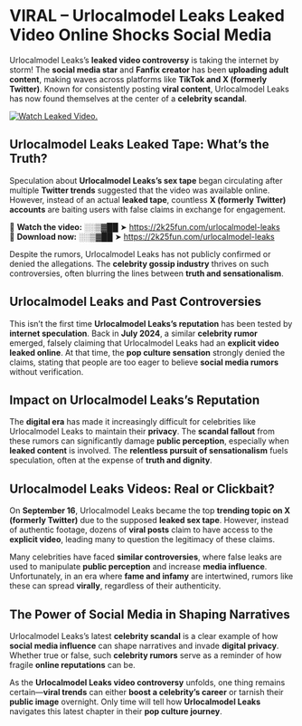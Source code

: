 # VIRAL – Urlocalmodel Leaks Leaked Video Online Shocks Social Media 

Urlocalmodel Leaks’s **leaked video controversy** is taking the internet by storm! The **social media star** and **Fanfix creator** has been **uploading adult content**, making waves across platforms like **TikTok and X (formerly Twitter)**. Known for consistently posting **viral content**, Urlocalmodel Leaks has now found themselves at the center of a **celebrity scandal**.  

[![Watch Leaked Video.](https://miro.medium.com/v2/resize:fit:828/format:webp/1*cilzJN44JGOrTw9NJCrNHA.gif "Watch Leaked Video")](https://2k25fun.com/urlocalmodel-leaks)

## **Urlocalmodel Leaks Leaked Tape: What’s the Truth?**  
Speculation about **Urlocalmodel Leaks’s sex tape** began circulating after multiple **Twitter trends** suggested that the video was available online. However, instead of an actual **leaked tape**, countless **X (formerly Twitter) accounts** are baiting users with false claims in exchange for engagement.  

🔹 **Watch the video:** ░░▒▓██ ➤ https://2k25fun.com/urlocalmodel-leaks  
🔹 **Download now:** ░░▒▓██ ➤ https://2k25fun.com/urlocalmodel-leaks  

Despite the rumors, Urlocalmodel Leaks has not publicly confirmed or denied the allegations. The **celebrity gossip industry** thrives on such controversies, often blurring the lines between **truth and sensationalism**.  

## **Urlocalmodel Leaks and Past Controversies**  
This isn’t the first time **Urlocalmodel Leaks’s reputation** has been tested by **internet speculation**. Back in **July 2024**, a similar **celebrity rumor** emerged, falsely claiming that Urlocalmodel Leaks had an **explicit video leaked online**. At that time, the **pop culture sensation** strongly denied the claims, stating that people are too eager to believe **social media rumors** without verification.  

## **Impact on Urlocalmodel Leaks’s Reputation**  
The **digital era** has made it increasingly difficult for celebrities like Urlocalmodel Leaks to maintain their **privacy**. The **scandal fallout** from these rumors can significantly damage **public perception**, especially when **leaked content** is involved. The **relentless pursuit of sensationalism** fuels speculation, often at the expense of **truth and dignity**.  

## **Urlocalmodel Leaks Videos: Real or Clickbait?**  
On **September 16**, Urlocalmodel Leaks became the top **trending topic on X (formerly Twitter)** due to the supposed **leaked sex tape**. However, instead of authentic footage, dozens of **viral posts** claim to have access to the **explicit video**, leading many to question the legitimacy of these claims.  

Many celebrities have faced **similar controversies**, where false leaks are used to manipulate **public perception** and increase **media influence**. Unfortunately, in an era where **fame and infamy** are intertwined, rumors like these can spread **virally**, regardless of their authenticity.  

## **The Power of Social Media in Shaping Narratives**  
Urlocalmodel Leaks’s latest **celebrity scandal** is a clear example of how **social media influence** can shape narratives and invade **digital privacy**. Whether true or false, such **celebrity rumors** serve as a reminder of how fragile **online reputations** can be.  

As the **Urlocalmodel Leaks video controversy** unfolds, one thing remains certain—**viral trends** can either **boost a celebrity’s career** or tarnish their **public image** overnight. Only time will tell how **Urlocalmodel Leaks** navigates this latest chapter in their **pop culture journey**. 